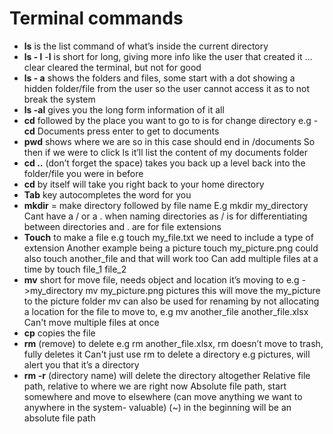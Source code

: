 # Terminal commands 
- **ls**
 is the list command of what’s inside the current directory
- **ls - l**
-**l** is short for long, giving more info like the user that created it …
clear cleared the terminal, but not for good
- **ls - a** shows the folders and files, some start with a dot showing a hidden folder/file from the user so the user cannot access it as to not break the system
- **ls -al** gives you the long form information of it all
- **cd** followed by the place you want to go to is for change directory e.g -**cd** Documents press enter to get to documents
- **pwd** shows where we are so in this case should end in /documents
So then if we were to click ls it’ll list the content of my documents folder
- **cd ..** (don’t forget the space) takes you back up a level back into the folder/file you were in before 
- **cd** by itself will take you right back to your home directory 
- **Tab** key autocompletes the word for you
- **mkdir** = make directory followed by file name
E.g mkdir my_directory
Cant have a / or a . when naming directories as / is for differentiating between directories and . are for file extensions
- **Touch** to make a file e.g touch my_file.txt we need to include a type of extension
Another example being a picture touch my_picture.png
could also touch another_file and that will work too
Can add multiple files at a time by touch file_1 file_2
- **mv** short for move file, needs object and location it’s moving to 
e.g ->my_directory mv my_picture.png pictures this will move the my_picture to the picture folder
mv can also be used for renaming by not allocating a location for the file to move to, e.g mv another_file another_file.xlsx
Can't move multiple files at once
- **cp** copies the file
- **rm** (remove) to delete e.g rm another_file.xlsx, rm doesn’t move to trash, fully deletes it 
Can't just use rm to delete a directory e.g pictures, will alert you that it’s a directory 
- **rm -r** (directory name) will delete the directory altogether
Relative file path, relative to where we are right now
Absolute file path, start somewhere and move to elsewhere (can move anything we want to anywhere in the system- valuable)
(~) in the beginning will be an absolute file path

